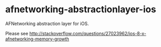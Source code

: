 afnetworking-abstractionlayer-ios
=================================

AFNetworking abstraction layer for iOS.  

Please see http://stackoverflow.com/questions/27023962/ios-8-x-afnetworking-memory-growth
